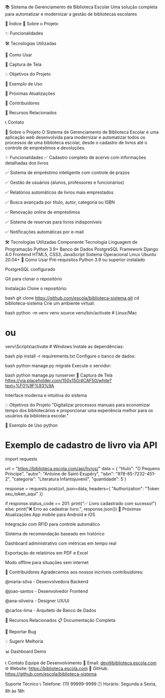 📚 Sistema de Gerenciamento de Biblioteca Escolar
Uma solução completa para automatizar e modernizar a gestão de bibliotecas escolares

📑 Índice
📖 Sobre o Projeto

✨ Funcionalidades

🛠️ Tecnologias Utilizadas

🚀 Como Usar

📸 Captura de Tela

💡 Objetivos do Projeto

📝 Exemplo de Uso

🔮 Próximas Atualizações

👥 Contribuidores

📎 Recursos Relacionados

📞 Contato

📖 Sobre o Projeto
O Sistema de Gerenciamento de Biblioteca Escolar é uma aplicação web desenvolvida para modernizar e automatizar todos os processos de uma biblioteca escolar, desde o cadastro de livros até o controle de empréstimos e devoluções.

✨ Funcionalidades
✅ Cadastro completo de acervo com informações detalhadas dos livros

✅ Sistema de empréstimo inteligente com controle de prazos

✅ Gestão de usuários (alunos, professores e funcionários)

✅ Relatórios automáticos de livros mais emprestados

✅ Busca avançada por título, autor, categoria ou ISBN

✅ Renovação online de empréstimos

✅ Sistema de reservas para livros indisponíveis

✅ Notificações automáticas por e-mail

🛠️ Tecnologias Utilizadas
Componente	Tecnologia
Linguagem de Programação	Python 3.9+
Banco de Dados	PostgreSQL
Framework	Django 4.0
Frontend	HTML5, CSS3, JavaScript
Sistema Operacional	Linux Ubuntu 20.04+
🚀 Como Usar
Pré-requisitos
Python 3.9 ou superior instalado

PostgreSQL configurado

Git para clonar o repositório

Instalação
Clone o repositório:

bash
git clone https://github.com/escola/biblioteca-sistema.git
cd biblioteca-sistema
Crie um ambiente virtual:

bash
python -m venv venv
source venv/bin/activate  # Linux/Mac
# ou
venv\Scripts\activate  # Windows
Instale as dependências:

bash
pip install -r requirements.txt
Configure o banco de dados:

bash
python manage.py migrate
Execute o servidor:

bash
python manage.py runserver
📸 Captura de Tela
https://via.placeholder.com/150x150/4CAF50/white?text=%F0%9F%93%9A

Interface moderna e intuitiva do sistema

💡 Objetivos do Projeto
"Digitalizar processos manuais para economizar tempo dos bibliotecários e proporcionar uma experiência melhor para os usuários da biblioteca escolar."

📝 Exemplo de Uso
python
# Exemplo de cadastro de livro via API
import requests

url = "https://biblioteca.escola.com/api/livros/"
data = {
    "titulo": "O Pequeno Príncipe",
    "autor": "Antoine de Saint-Exupéry",
    "isbn": "978-85-7232-451-2",
    "categoria": "Literatura Infantojuvenil",
    "quantidade": 5
}

response = requests.post(url, json=data, headers={
    "Authorization": "Token seu_token_aqui"
})

if response.status_code == 201:
    print("✅ Livro cadastrado com sucesso!")
else:
    print("❌ Erro ao cadastrar livro:", response.json())
🔮 Próximas Atualizações
App mobile para Android e iOS

Integração com RFID para controle automático

Sistema de recomendação baseado em histórico

Dashboard administrativo com métricas em tempo real

Exportação de relatórios em PDF e Excel

Modo offline para situações sem internet

👥 Contribuidores
Agradecemos aos nossos incríveis contribuidores:

@maria-silva - Desenvolvedora Backend

@joao-santos - Desenvolvedor Frontend

@ana-oliveira - Designer UX/UI

@carlos-lima - Arquiteto de Banco de Dados

📎 Recursos Relacionados
📋 Documentação Completa

🐛 Reportar Bug

💡 Sugerir Melhoria

📊 Dashboard Demo

📞 Contato
Equipe de Desenvolvimento
📧 Email: dev@biblioteca.escola.com
🌐 Website: https://biblioteca.escola.com
🐙 GitHub: https://github.com/escola/biblioteca-sistema

Suporte Técnico
📞 Telefone: (11) 99999-9999
🕒 Horário: Segunda a Sexta, 8h às 18h

